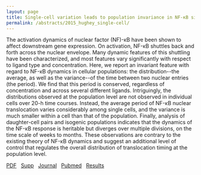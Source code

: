 ```yaml
---
layout: page
title: Single-cell variation leads to population invariance in NF-κB signaling dynamics
permalink: /abstracts/2015_hughey_single-cell/
---
```


The activation dynamics of nuclear factor (NF)-κB have been shown to affect downstream gene expression. On activation, NF-κB shuttles back and forth across the nuclear envelope. Many dynamic features of this shuttling have been characterized, and most features vary significantly with respect to ligand type and concentration. Here, we report an invariant feature with regard to NF-κB dynamics in cellular populations: the distribution--the average, as well as the variance--of the time between two nuclear entries (the period). We find that this period is conserved, regardless of concentration and across several different ligands. Intriguingly, the distributions observed at the population level are not observed in individual cells over 20-h time courses. Instead, the average period of NF-κB nuclear translocation varies considerably among single cells, and the variance is much smaller within a cell than that of the population. Finally, analysis of daughter-cell pairs and isogenic populations indicates that the dynamics of the NF-κB response is heritable but diverges over multiple divisions, on the time scale of weeks to months. These observations are contrary to the existing theory of NF-κB dynamics and suggest an additional level of control that regulates the overall distribution of translocation timing at the population level.

[PDF](../../pdfs/2015_hughey_single-cell.pdf)&nbsp;&nbsp;
[Supp](../../supps/2015_hughey_single-cell_supp.pdf)&nbsp;&nbsp;
[Journal](https://dx.doi.org/10.1091/mbc.E14-08-1267)&nbsp;&nbsp;
[Pubmed](https://www.ncbi.nlm.nih.gov/pubmed/25473117)&nbsp;&nbsp;
[Results](http://archive.simtk.org/livecellnfkb/hughey2014/interactive)&nbsp;&nbsp;
